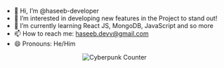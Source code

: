 - 👋 Hi, I’m @haseeb-developer
- 👀 I’m interested in developing new features in the Project to stand out!
- 🌱 I’m currently learning React JS, MongoDB, JavaScript and so more
- 📫 How to reach me: haseeb.devv@gmail.com
- 😄 Pronouns: He/Him
<!---
haseeb-developer/haseeb-developer is a ✨ special ✨ repository because its `README.md` (this file) appears on your GitHub profile.
You can click the Preview link to take a look at your changes.
--->
<!---
Profile Visitors Count:

![Visitor Count](https://visitor-badge.laobi.icu/badge?page_id=haseeb-developer.haseeb-developer&style=for-the-badge&color=blue)
--->
<p align="center">
  <img src="https://github-readme-counter.vercel.app/animated/svg?username=haseeb-developer&theme=cyberpunk&animation=glow&duration=1000&pattern=stars&color_rotate=true" alt="Cyberpunk Counter"/>
</p>
